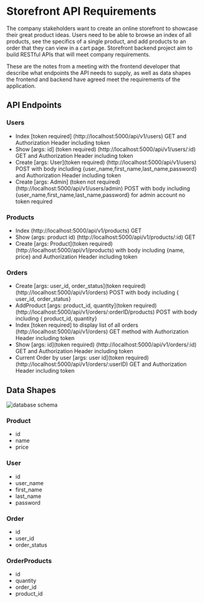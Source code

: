 # Storefront API Requirements

The company stakeholders want to create an online storefront to showcase their great product ideas. Users need to be able to browse an index of all products, see the specifics of a single product, and add products to an order that they can view in a cart page. Storefront backend project aim to build RESTful APIs that will meet company requirements.

These are the notes from a meeting with the frontend developer that describe what endpoints the API needs to supply, as well as data shapes the frontend and backend have agreed meet the requirements of the application.

## API Endpoints

### Users

-   Index [token required]
    (http://localhost:5000/api/v1/users) GET and Authorization Header including token
-   Show [args: id] (token required)
    (http://localhost:5000/api/v1/users/:id) GET and Authorization Header including token
-   Create [args: User](token required)
    (http://localhost:5000/api/v1/users) POST with body including {user_name,first_name,last_name,password} and Authorization Header including token
-   Create [args: Admin] (token not required)
    (http://localhost:5000/api/v1/users/admin) POST with body including {user_name,first_name,last_name,password} for admin account no token required

### Products

-   Index
    (http://localhost:5000/api/v1/products) GET
-   Show (args: product id)
    (http://localhost:5000/api/v1/products/:id) GET
-   Create [args: Product](token required)
    (http://localhost:5000/api/v1/products) with body including {name, price} and Authorization Header including token

### Orders

-   Create [args: user_id, order_status](token required)
    (http://localhost:5000/api/v1/orders) POST with body including { user_id, order_status}
-   AddProduct [args: product_id, quantity](token required)
    (http://localhost:5000/api/v1/orders/:orderID/products) POST with body including { product_id, quantity}
-   Index [token required] to display list of all orders
    (http://localhost:5000/api/v1/orders) GET method with Authorization Header including token
-   Show [args: id](token required)
    (http://localhost:5000/api/v1/orders/:id) GET and Authorization Header including token
-   Current Order by user [args: user id](token required)
    (http://localhost:5000/api/v1/orders/:userID) GET and Authorization Header including token

## Data Shapes

![database schema](https://res.cloudinary.com/arizk76/image/upload/v1642267913/store_front_bgdwci.jpg)

### Product

-   id
-   name
-   price

### User

-   id
-   user_name
-   first_name
-   last_name
-   password

### Order

-   id
-   user_id
-   order_status

### OrderProducts

-   id
-   quantity
-   order_id
-   product_id
